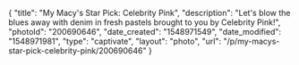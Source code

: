 {
    "title": "My Macy's Star Pick: Celebrity Pink",
    "description": "Let's blow the blues away with denim in fresh pastels brought to you by Celebrity Pink!",
    "photoId": "200690646",
    "date_created": "1548971549",
    "date_modified": "1548971981",
    "type": "captivate",
    "layout": "photo",
    "url": "\/p\/my-macys-star-pick-celebrity-pink\/200690646"
}